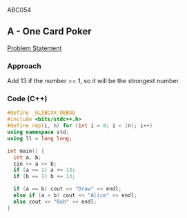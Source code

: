 ABC054

## A - One Card Poker
[Problem Statement](https://atcoder.jp/contests/abc054/tasks/abc054_a)

### Approach
Add 13 if the number == 1, so it will be the strongest number.

### Code (C++)
```c++
#define _GLIBCXX_DEBUG
#include <bits/stdc++.h>
#define rep(i, n) for (int i = 0; i < (n); i++)
using namespace std;
using ll = long long;

int main() {
  int a, b;
  cin >> a >> b;
  if (a == 1) a += 13;
  if (b == 1) b += 13;

  if (a == b) cout << "Draw" << endl;
  else if (a > b) cout << "Alice" << endl;
  else cout << "Bob" << endl;
}
```